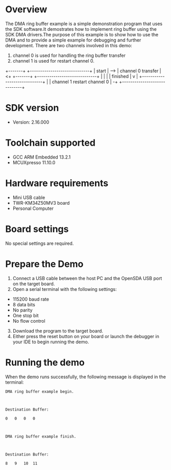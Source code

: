 Overview
========
The DMA ring buffer example is a simple demonstration program that uses the SDK software.It demostrates how to implement ring buffer using the SDK DMA drivers.The purpose of this example is to show how to use the DMA and to provide a simple example for debugging and further development.
There are two channels involved in this demo:
1. channel 0 is used for handling the ring buffer transfer
2. channel 1 is used for restart channel 0.

+-------+     +-----------------------------+
| start | --> |     channel 0 transfer      | <+
+-------+     +-----------------------------+  |
                |                              |
                | finished                     |
                v                              |
              +-----------------------------+  |
              | channel 1 restart channel 0 | -+
              +-----------------------------+

SDK version
===========
- Version: 2.16.000

Toolchain supported
===================
- GCC ARM Embedded  13.2.1
- MCUXpresso  11.10.0

Hardware requirements
=====================
- Mini USB cable
- TWR-KM34Z50MV3 board
- Personal Computer

Board settings
==============
No special settings are required.

Prepare the Demo
================
1.  Connect a USB cable between the host PC and the OpenSDA USB port on the target board.
2.  Open a serial terminal with the following settings:
   - 115200 baud rate
   - 8 data bits
   - No parity
   - One stop bit
   - No flow control
3. Download the program to the target board.
4. Either press the reset button on your board or launch the debugger in your IDE to begin running
   the demo.

Running the demo
================
When the demo runs successfully, the following message is displayed in the terminal:
~~~~~~~~~~~~~~~~~~~~~~~~~~~~~~~~~~~~~~~~~~~~
DMA ring buffer example begin.



Destination Buffer:

0	0	0	0	



DMA ring buffer example finish.



Destination Buffer:

8	9	10	11	
~~~~~~~~~~~~~~~~~~~~~~~~~~~~~~~~~~~~~~~~~~~~


